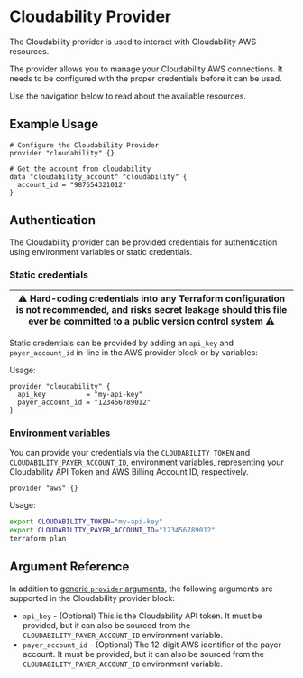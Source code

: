 # Cloudability Provider

The Cloudability provider is used to interact with Cloudability AWS resources.

The provider allows you to manage your Cloudability AWS connections. It needs to be configured with the proper credentials before it can be used.

Use the navigation below to read about the available resources.

## Example Usage

```hcl
# Configure the Cloudability Provider
provider "cloudability" {}

# Get the account from cloudability
data "cloudability_account" "cloudability" {
  account_id = "987654321012"
}

```

## Authentication

The Cloudability provider can be provided credentials for authentication using environment variables or static credentials.

### Static credentials

| :warning: Hard-coding credentials into any Terraform configuration is not recommended, and risks secret leakage should this file ever be committed to a public version control system :warning: |
| --- |

Static credentials can be provided by adding an `api_key` and `payer_account_id` in-line in the AWS provider block or by variables:

Usage:

```hcl
provider "cloudability" {
  api_key          = "my-api-key"
  payer_account_id = "123456789012"
}
```
### Environment variables

You can provide your credentials via the `CLOUDABILITY_TOKEN` and `CLOUDABILITY_PAYER_ACCOUNT_ID`, environment variables, representing your Cloudability API Token and AWS Billing Account ID, respectively.

```hcl
provider "aws" {}
```

Usage:

```bash
export CLOUDABILITY_TOKEN="my-api-key"
export CLOUDABILITY_PAYER_ACCOUNT_ID="123456789012"
terraform plan
```

## Argument Reference

In addition to [generic `provider` arguments](https://www.terraform.io/docs/configuration/providers.html), the following arguments are supported in the Cloudability provider block:

- `api_key` - (Optional) This is the Cloudability API token. It must be provided, but it can also be sourced from the `CLOUDABILITY_PAYER_ACCOUNT_ID` environment variable.
- `payer_account_id` - (Optional) The 12-digit AWS identifier of the payer account. It must be provided, but it can also be sourced from the `CLOUDABILITY_PAYER_ACCOUNT_ID` environment variable.